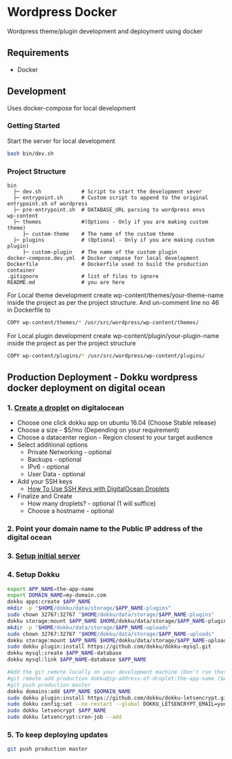# Wordpress Docker
Wordpress theme/plugin development and deployment using docker

## Requirements

* Docker

## Development
Uses docker-compose for local development

### Getting Started

Start the server for local development
```bash
bash bin/dev.sh
```

### Project Structure
```
bin
  ├─ dev.sh             # Script to start the development sever
  ├─ entrypoint.sh      # Custom script to append to the original entrypoint.sh of wordpress
  ├─ pre-entrypoint.sh  # DATABASE_URL parsing to wordpress envs
wp-content
  ├─ themes             #(Options - Only if you are making custom theme)
     ├─ custom-theme    # The name of the custom theme 
  ├─ plugins            # (Optional - Only if you are making custom plugin)
     ├─ custom-plugin   # The name of the custom plugin             
docker-compose.dev.yml  # Docker compose for local development
Dockerfile              # Dockerfile used to build the production container
.gitignore              # list of files to ignore
README.md               # you are here
```
For Local theme development create wp-content/themes/your-theme-name inside the project as per the project structure. And un-comment line no 46 in Dockerfile to
```bash
COPY wp-content/themes/* /usr/src/wordpress/wp-content/themes/
```

For Local plugin development create wp-content/plugin/your-plugin-name inside the project as per the project structure
```bash
COPY wp-content/plugins/* /usr/src/wordpress/wp-content/plugins/
```

## Production Deployment - Dokku wordpress docker deployment on digital ocean

### 1. [Create a droplet](https://cloud.digitalocean.com/droplets/new) on digitalocean
- Choose one click dokku app on ubuntu 16.04 (Choose Stable release)
- Choose a size - $5/mo (Depending on your requirement)
- Choose a datacenter region - Region closest to your target audience
- Select additional options
  - Private Networking - optional
  - Backups - optional
  - IPv6 - optional
  - User Data - optional
- Add your SSH keys
  - [How To Use SSH Keys with DigitalOcean Droplets](https://www.digitalocean.com/community/tutorials/how-to-use-ssh-keys-with-digitalocean-droplets)
- Finalize and Create
  - How many droplets? - optional (1 will suffice)
  - Choose a hostname - optional

### 2. Point your domain name to the Public IP address of the digital ocean

### 3. [Setup initial server](https://www.digitalocean.com/community/tutorials/initial-server-setup-with-ubuntu-16-04)

### 4. Setup Dokku
```bash
export APP_NAME=the-app-name
export DOMAIN_NAME=my-domain.com
dokku apps:create $APP_NAME
mkdir -p "$HOME/dokku/data/storage/$APP_NAME-plugins"
sudo chown 32767:32767 "$HOME/dokku/data/storage/$APP_NAME-plugins"
dokku storage:mount $APP_NAME $HOME/dokku/data/storage/$APP_NAME-plugins:/var/www/html/wp-content/plugins
mkdir -p "$HOME/dokku/data/storage/$APP_NAME-uploads"
sudo chown 32767:32767 "$HOME/dokku/data/storage/$APP_NAME-uploads"
dokku storage:mount $APP_NAME $HOME/dokku/data/storage/$APP_NAME-uploads:/var/www/html/wp-content/uploads
sudo dokku plugin:install https://github.com/dokku/dokku-mysql.git
dokku mysql:create $APP_NAME-database
dokku mysql:link $APP_NAME-database $APP_NAME

#Add the git remote locally on your development machine (Don't run these commented statements on the sever)
#git remote add production dokku@ip-address-of-droplet:the-app-name ($APP_NAME)
#git push production master
dokku domains:add $APP_NAME $DOMAIN_NAME
sudo dokku plugin:install https://github.com/dokku/dokku-letsencrypt.git
sudo dokku config:set --no-restart --global DOKKU_LETSENCRYPT_EMAIL=you@example.com
sudo dokku letsencrypt $APP_NAME
sudo dokku letsencrypt:cron-job --add
```


### 5. To keep deploying updates
```bash
git push production master
```